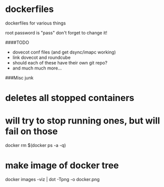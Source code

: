 dockerfiles
===========

dockerfiles for various things

root password is "pass"  don't forget to change it!

####TODO
- dovecot conf files (and get dsync/imapc working)
- link dovecot and roundcube
- should each of these have their own git repo?
- and much much more...

###Misc junk
# deletes all stopped containers
# will try to stop running ones, but will fail on those
docker rm $(docker ps -a -q)

# make image of docker tree
docker images -viz | dot -Tpng -o docker.png



